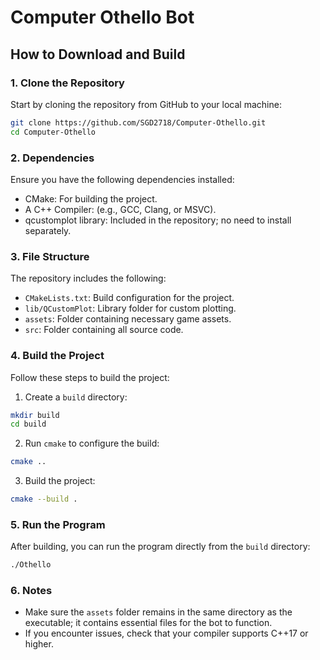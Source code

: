 # Computer Othello Bot

## How to Download and Build

### 1. Clone the Repository
Start by cloning the repository from GitHub to your local machine:

```bash
git clone https://github.com/SGD2718/Computer-Othello.git
cd Computer-Othello
```

### 2. Dependencies
Ensure you have the following dependencies installed:

- CMake: For building the project.
- A C++ Compiler: (e.g., GCC, Clang, or MSVC).
- qcustomplot library: Included in the repository; no need to install separately.

### 3. File Structure
The repository includes the following:

- `CMakeLists.txt`: Build configuration for the project.
- `lib/QCustomPlot`: Library folder for custom plotting.
- `assets`: Folder containing necessary game assets.
- `src`: Folder containing all source code.

### 4. Build the Project
Follow these steps to build the project:

1. Create a `build` directory:

```bash
mkdir build
cd build
```

2. Run `cmake` to configure the build:

```bash
cmake ..
```

3. Build the project:

```bash
cmake --build .
```

### 5. Run the Program
After building, you can run the program directly from the `build` directory:

```bash
./Othello
```

### 6. Notes
- Make sure the `assets` folder remains in the same directory as the executable; it contains essential files for the bot to function.
- If you encounter issues, check that your compiler supports C++17 or higher.
